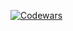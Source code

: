 [![Codewars](https://www.codewars.com/users/Spacesqueezer/badges/large)](https://www.codewars.com/users/Spacesqueezer)
